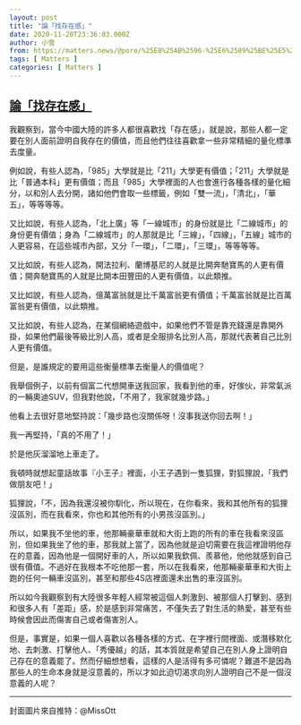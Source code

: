 ```yaml
---
layout: post
title: "論「找存在感」"
date: 2020-11-28T23:36:03.000Z
author: 小雪
from: https://matters.news/@poro/%25E8%25AB%2596-%25E6%2589%25BE%25E5%25AD%2598%25E5%259C%25A8%25E6%2584%259F-bafyreiglvqxdm7g637guinsatp5oylxv7lb3w6t6h7zlcdeaywbdlnnuzm
tags: [ Matters ]
categories: [ Matters ]
---
```

<!--1606606563000-->
[論「找存在感」](https://matters.news/@poro/%25E8%25AB%2596-%25E6%2589%25BE%25E5%25AD%2598%25E5%259C%25A8%25E6%2584%259F-bafyreiglvqxdm7g637guinsatp5oylxv7lb3w6t6h7zlcdeaywbdlnnuzm)
------

<div>
<p>我觀察到，當今中國大陸的許多人都很喜歡找「存在感」，就是說，那些人都一定要在別人面前證明自我存在的價值，而且他們往往喜歡拿一些非常精細的量化標準去度量。</p><p>例如說，有些人認為，「985」大學就是比「211」大學更有價值；「211」大學就是比「普通本科」更有價值；而且「985」大學裡面的人也會進行各種各樣的量化細分，以和別人去分開，諸如他們會取一些標籤，例如「雙一流」，「清北」，「華五」，等等等等。</p><p>又比如說，有些人認為，「北上廣」等「一線城市」的身份就是比「二線城市」的身份更有價值；身為「二線城市」的人那就是比「三線」，「四線」，「五線」城市的人更容易，在這些城市內部，又分「一環」，「二環」，「三環」，等等等等。</p><p>又比如說，有些人認為，開法拉利、蘭博基尼的人就是比開奔馳寶馬的人更有價值；開奔馳寶馬的人就是比開本田豐田的人更有價值，以此類推。</p><p>又比如說，有些人認為，億萬富翁就是比千萬富翁更有價值；千萬富翁就是比百萬富翁更有價值，以此類推。</p><p>又比如說，有些人認為，在某個網絡遊戲中，如果他們不管是靠充錢還是靠開外掛，如果他們最後等級比別人高，或者是全服排名比別人高，那就代表著自己比別人更有價值。</p><p>但是，是誰規定的要用這些衡量標準去衡量人的價值呢？</p><p>我舉個例子，以前有個富二代想開車送我回家，我看到他的車，好傢伙，非常氣派的一輛奧迪SUV，但我對他說，「不用了，我家就幾步路。」</p><p>他看上去很好意地堅持說：「幾步路也沒關係呀！沒事我送你回去啊！」</p><p>我一再堅持，「真的不用了！」</p><p>於是他灰溜溜地上車走了。</p><p>我頓時就想起童話故事『小王子』裡面，小王子遇到一隻狐狸，對狐狸說，「我們做朋友吧！」</p><p>狐狸說，「不，因為我還沒被你馴化，所以現在，在你看來，我和其他所有的狐狸沒區別，而在我看來，你也和其他所有的小男孩沒區別。」</p><p>所以，如果我不坐他的車，他那輛豪華車就和大街上跑的所有的車在我看來沒區別，但如果我坐了他的車，那我就上當了，因為他就是迫切需要在我這裡證明他存在的意義，因為他是一個開好車的人，所以如果我欽佩、羨慕他，他他就感到自己很有價值。不過好在我根本不吃他那一套，所以在我看來，他那輛豪華車和大街上跑的任何一輛車沒區別，甚至和那些4S店裡面還未出售的車沒區別。</p><p>所以如今我觀察到有大陸很多年輕人經常被這個人刺激到、被那個人打擊到、感到和很多人有「差距」感，於是感到非常痛苦，不僅失去了對生活的熱愛，甚至有些時候會因此而傷害自己或者傷害別人。</p><p>但是，事實是，如果一個人喜歡以各種各樣的方式、在字裡行間裡面、或潛移默化地、去刺激、打擊他人、「秀優越」的話，其本質就是希望自己在別人身上證明自己存在的意義罷了。然而仔細想想看，這樣的人是活得有多可憐呢？難道不是因為那些人的生命本身就是沒意義的，所以才如此迫切渴求向別人證明自己不是一個沒意義的人呢？</p><hr><p>封面圖片來自推特：@MissOtt</p>
</div>
